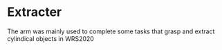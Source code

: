 # Extracter
The arm was mainly used to complete some tasks that grasp and extract cylindical objects in WRS2020
